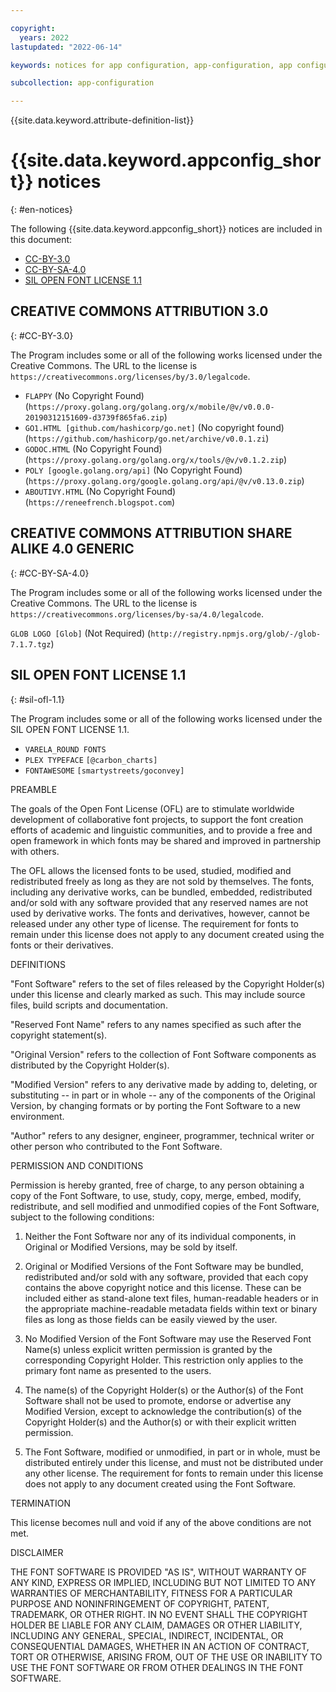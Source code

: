 ```yaml
---

copyright:
  years: 2022
lastupdated: "2022-06-14"

keywords: notices for app configuration, app-configuration, app configuration, creative commons, notices, attributions, license

subcollection: app-configuration

---
```


{{site.data.keyword.attribute-definition-list}}

# {{site.data.keyword.appconfig_short}} notices
{: #en-notices}

The following {{site.data.keyword.appconfig_short}} notices are included in this document:

- [CC-BY-3.0](#CC-BY-3.0)
- [CC-BY-SA-4.0](#CC-BY-SA-4.0)
- [SIL OPEN FONT LICENSE 1.1](#sil-ofl-1.1)


## CREATIVE COMMONS ATTRIBUTION 3.0
{: #CC-BY-3.0}

The Program includes some or all of the following works licensed under the Creative Commons.
The URL to the license is `https://creativecommons.org/licenses/by/3.0/legalcode`.

- `FLAPPY` (No Copyright Found) (`https://proxy.golang.org/golang.org/x/mobile/@v/v0.0.0-20190312151609-d3739f865fa6.zip`)
- `GO1.HTML [github.com/hashicorp/go.net]` (No copyright found) (`https://github.com/hashicorp/go.net/archive/v0.0.1.zi`)
- `GODOC.HTML` (No Copyright Found) (`https://proxy.golang.org/golang.org/x/tools/@v/v0.1.2.zip`)
- `POLY [google.golang.org/api]` (No Copyright Found) (`https://proxy.golang.org/google.golang.org/api/@v/v0.13.0.zip`)
- `ABOUTIVY.HTML` (No Copyright Found) (`https://reneefrench.blogspot.com`)

## CREATIVE COMMONS ATTRIBUTION SHARE ALIKE 4.0 GENERIC
{: #CC-BY-SA-4.0}

The Program includes some or all of the following works licensed under the Creative Commons.
The URL to the license is `https://creativecommons.org/licenses/by-sa/4.0/legalcode`.

`GLOB LOGO [Glob]` (Not Required) (`http://registry.npmjs.org/glob/-/glob-7.1.7.tgz`)

## SIL OPEN FONT LICENSE 1.1
{: #sil-ofl-1.1}

The Program includes some or all of the following works licensed under the SIL OPEN FONT LICENSE 1.1.

- `VARELA_ROUND FONTS`
- `PLEX TYPEFACE` `[@carbon_charts]`
- `FONTAWESOME` `[smartystreets/goconvey]`

PREAMBLE

The goals of the Open Font License (OFL) are to stimulate worldwide development of collaborative font projects, to support the font creation efforts of academic and linguistic communities, and to provide a free and open framework in which fonts may be shared and improved in partnership with others.

The OFL allows the licensed fonts to be used, studied, modified and redistributed freely as long as they are not sold by themselves. The fonts, including any derivative works, can be bundled, embedded, redistributed and/or sold with any software provided that any reserved names are not used by derivative works. The fonts and derivatives, however, cannot be released under any other type of license. The requirement for fonts to remain under this license does not apply to any document created using the fonts or their derivatives.

DEFINITIONS

"Font Software" refers to the set of files released by the Copyright Holder(s) under this license and clearly marked as such. This may include source files, build scripts and documentation.

"Reserved Font Name" refers to any names specified as such after the copyright statement(s).

"Original Version" refers to the collection of Font Software components as distributed by the Copyright Holder(s).

"Modified Version" refers to any derivative made by adding to, deleting, or substituting -- in part or in whole -- any of the components of the Original Version, by changing formats or by porting the Font Software to a new environment.

"Author" refers to any designer, engineer, programmer, technical writer or other person who contributed to the Font Software.

PERMISSION AND CONDITIONS

Permission is hereby granted, free of charge, to any person obtaining a copy of the Font Software, to use, study, copy, merge, embed, modify, redistribute, and sell modified and unmodified copies of the Font Software, subject to the following conditions:

1) Neither the Font Software nor any of its individual components, in Original or Modified Versions, may be sold by itself.

2) Original or Modified Versions of the Font Software may be bundled, redistributed and/or sold with any software, provided that each copy contains the above copyright notice and this license. These can be included either as stand-alone text files, human-readable headers or in the appropriate machine-readable metadata fields within text or binary files as long as those fields can be easily viewed by the user.

3) No Modified Version of the Font Software may use the Reserved Font Name(s) unless explicit written permission is granted by the corresponding Copyright Holder. This restriction only applies to the primary font name as presented to the users.

4) The name(s) of the Copyright Holder(s) or the Author(s) of the Font Software shall not be used to promote, endorse or advertise any Modified Version, except to acknowledge the contribution(s) of the
Copyright Holder(s) and the Author(s) or with their explicit written permission.

5) The Font Software, modified or unmodified, in part or in whole, must be distributed entirely under this license, and must not be distributed under any other license. The requirement for fonts to remain under this license does not apply to any document created using the Font Software.

TERMINATION

This license becomes null and void if any of the above conditions are not met.

DISCLAIMER

THE FONT SOFTWARE IS PROVIDED "AS IS", WITHOUT WARRANTY OF ANY KIND, EXPRESS OR IMPLIED, INCLUDING BUT NOT LIMITED TO ANY WARRANTIES OF MERCHANTABILITY, FITNESS FOR A PARTICULAR PURPOSE AND NONINFRINGEMENT OF COPYRIGHT, PATENT, TRADEMARK, OR OTHER RIGHT. IN NO EVENT SHALL THE COPYRIGHT HOLDER BE LIABLE FOR ANY CLAIM, DAMAGES OR OTHER LIABILITY, INCLUDING ANY GENERAL, SPECIAL, INDIRECT, INCIDENTAL, OR CONSEQUENTIAL DAMAGES, WHETHER IN AN ACTION OF CONTRACT, TORT OR OTHERWISE, ARISING FROM, OUT OF THE USE OR INABILITY TO USE THE FONT SOFTWARE OR FROM OTHER DEALINGS IN THE FONT SOFTWARE.

